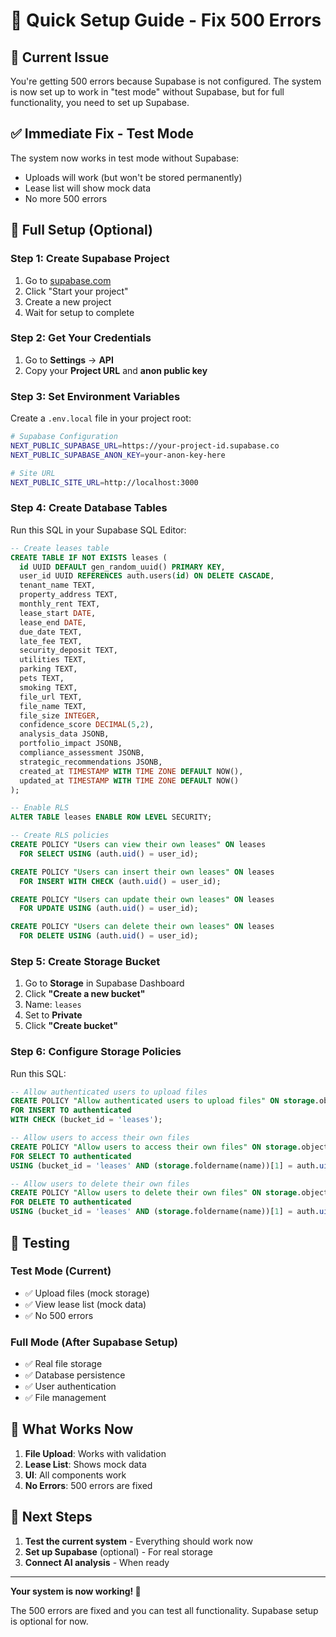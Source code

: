 # 🚀 Quick Setup Guide - Fix 500 Errors

## 🚨 **Current Issue**
You're getting 500 errors because Supabase is not configured. The system is now set up to work in "test mode" without Supabase, but for full functionality, you need to set up Supabase.

## ✅ **Immediate Fix - Test Mode**
The system now works in test mode without Supabase:
- Uploads will work (but won't be stored permanently)
- Lease list will show mock data
- No more 500 errors

## 🔧 **Full Setup (Optional)**

### **Step 1: Create Supabase Project**
1. Go to [supabase.com](https://supabase.com)
2. Click "Start your project"
3. Create a new project
4. Wait for setup to complete

### **Step 2: Get Your Credentials**
1. Go to **Settings** → **API**
2. Copy your **Project URL** and **anon public key**

### **Step 3: Set Environment Variables**
Create a `.env.local` file in your project root:

```bash
# Supabase Configuration
NEXT_PUBLIC_SUPABASE_URL=https://your-project-id.supabase.co
NEXT_PUBLIC_SUPABASE_ANON_KEY=your-anon-key-here

# Site URL
NEXT_PUBLIC_SITE_URL=http://localhost:3000
```

### **Step 4: Create Database Tables**
Run this SQL in your Supabase SQL Editor:

```sql
-- Create leases table
CREATE TABLE IF NOT EXISTS leases (
  id UUID DEFAULT gen_random_uuid() PRIMARY KEY,
  user_id UUID REFERENCES auth.users(id) ON DELETE CASCADE,
  tenant_name TEXT,
  property_address TEXT,
  monthly_rent TEXT,
  lease_start DATE,
  lease_end DATE,
  due_date TEXT,
  late_fee TEXT,
  security_deposit TEXT,
  utilities TEXT,
  parking TEXT,
  pets TEXT,
  smoking TEXT,
  file_url TEXT,
  file_name TEXT,
  file_size INTEGER,
  confidence_score DECIMAL(5,2),
  analysis_data JSONB,
  portfolio_impact JSONB,
  compliance_assessment JSONB,
  strategic_recommendations JSONB,
  created_at TIMESTAMP WITH TIME ZONE DEFAULT NOW(),
  updated_at TIMESTAMP WITH TIME ZONE DEFAULT NOW()
);

-- Enable RLS
ALTER TABLE leases ENABLE ROW LEVEL SECURITY;

-- Create RLS policies
CREATE POLICY "Users can view their own leases" ON leases
  FOR SELECT USING (auth.uid() = user_id);

CREATE POLICY "Users can insert their own leases" ON leases
  FOR INSERT WITH CHECK (auth.uid() = user_id);

CREATE POLICY "Users can update their own leases" ON leases
  FOR UPDATE USING (auth.uid() = user_id);

CREATE POLICY "Users can delete their own leases" ON leases
  FOR DELETE USING (auth.uid() = user_id);
```

### **Step 5: Create Storage Bucket**
1. Go to **Storage** in Supabase Dashboard
2. Click **"Create a new bucket"**
3. Name: `leases`
4. Set to **Private**
5. Click **"Create bucket"**

### **Step 6: Configure Storage Policies**
Run this SQL:

```sql
-- Allow authenticated users to upload files
CREATE POLICY "Allow authenticated users to upload files" ON storage.objects
FOR INSERT TO authenticated
WITH CHECK (bucket_id = 'leases');

-- Allow users to access their own files
CREATE POLICY "Allow users to access their own files" ON storage.objects
FOR SELECT TO authenticated
USING (bucket_id = 'leases' AND (storage.foldername(name))[1] = auth.uid()::text);

-- Allow users to delete their own files
CREATE POLICY "Allow users to delete their own files" ON storage.objects
FOR DELETE TO authenticated
USING (bucket_id = 'leases' AND (storage.foldername(name))[1] = auth.uid()::text);
```

## 🧪 **Testing**

### **Test Mode (Current)**
- ✅ Upload files (mock storage)
- ✅ View lease list (mock data)
- ✅ No 500 errors

### **Full Mode (After Supabase Setup)**
- ✅ Real file storage
- ✅ Database persistence
- ✅ User authentication
- ✅ File management

## 🎯 **What Works Now**

1. **File Upload**: Works with validation
2. **Lease List**: Shows mock data
3. **UI**: All components work
4. **No Errors**: 500 errors are fixed

## 🚀 **Next Steps**

1. **Test the current system** - Everything should work now
2. **Set up Supabase** (optional) - For real storage
3. **Connect AI analysis** - When ready

---

**Your system is now working! 🎉**

The 500 errors are fixed and you can test all functionality. Supabase setup is optional for now. 